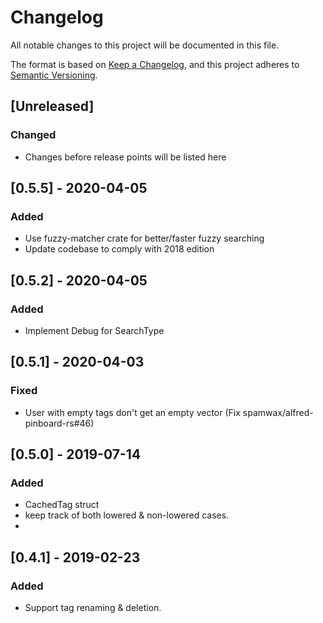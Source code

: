 # Changelog
All notable changes to this project will be documented in this file.

The format is based on [Keep a Changelog](https://keepachangelog.com/en/1.0.0/),
and this project adheres to [Semantic Versioning](https://semver.org/spec/v2.0.0.html).

## [Unreleased]
### Changed
- Changes before release points will be listed here

## [0.5.5] - 2020-04-05
### Added
- Use fuzzy-matcher crate for better/faster fuzzy searching
- Update codebase to comply with 2018 edition

## [0.5.2] - 2020-04-05
### Added
- Implement Debug for SearchType

## [0.5.1] - 2020-04-03
### Fixed
- User with empty tags don't get an empty vector (Fix spamwax/alfred-pinboard-rs#46)

## [0.5.0] - 2019-07-14
### Added
- CachedTag struct
- keep track of both lowered & non-lowered cases.
-
## [0.4.1] - 2019-02-23
### Added
- Support tag renaming & deletion.

